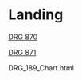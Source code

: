 # Landing  



[DRG 870](http://mvigoda.github.io/datasets/Discharges/DRG_871_Chart.html)  

[DRG 871](http://mvigoda.github.io/Charts/DRG_871_Chart.html)  



DRG_189_Chart.html

